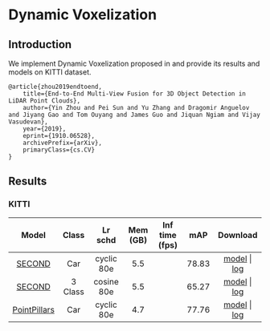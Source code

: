# Dynamic Voxelization

## Introduction

<!-- [ALGORITHM] -->

We implement Dynamic Voxelization proposed in  and provide its results and models on KITTI dataset.

```
@article{zhou2019endtoend,
    title={End-to-End Multi-View Fusion for 3D Object Detection in LiDAR Point Clouds},
    author={Yin Zhou and Pei Sun and Yu Zhang and Dragomir Anguelov and Jiyang Gao and Tom Ouyang and James Guo and Jiquan Ngiam and Vijay Vasudevan},
    year={2019},
    eprint={1910.06528},
    archivePrefix={arXiv},
    primaryClass={cs.CV}
}

```

## Results

### KITTI

|  Model   |Class| Lr schd | Mem (GB) | Inf time (fps) | mAP | Download |
| :---------: | :-----: |:-----: | :------: | :------------: | :----: | :------: |
|[SECOND](./dv_second_secfpn_6x8_80e_kitti-3d-car.py)|Car    |cyclic 80e|5.5||78.83|[model](https://download.openmmlab.com/mmdetection3d/v0.1.0_models/dynamic_voxelization/dv_second_secfpn_6x8_80e_kitti-3d-car/dv_second_secfpn_6x8_80e_kitti-3d-car_20200620_235228-ac2c1c0c.pth) &#124; [log](https://download.openmmlab.com/mmdetection3d/v0.1.0_models/dynamic_voxelization/dv_second_secfpn_6x8_80e_kitti-3d-car/dv_second_secfpn_6x8_80e_kitti-3d-car_20200620_235228.log.json)|
|[SECOND](./dv_second_secfpn_2x8_cosine_80e_kitti-3d-3class.py)| 3 Class|cosine 80e|5.5||65.27|[model](https://download.openmmlab.com/mmdetection3d/v1.0.0/models/dynamic_voxelization/dv_second_secfpn_2x8_cosine_80e_kitti-3d-3class/dv_second_secfpn_2x8_cosine_80e_kitti-3d-3class_20210831_054106-e742d163.pth) &#124; [log](https://download.openmmlab.com/mmdetection3d/v1.0.0/models/dynamic_voxelization/dv_second_secfpn_2x8_cosine_80e_kitti-3d-3class/dv_second_secfpn_2x8_cosine_80e_kitti-3d-3class_20210831_054106.log.json)|
|[PointPillars](./dv_pointpillars_secfpn_6x8_160e_kitti-3d-car.py)| Car|cyclic 80e|4.7||77.76|[model](https://download.openmmlab.com/mmdetection3d/v0.1.0_models/dynamic_voxelization/dv_pointpillars_secfpn_6x8_160e_kitti-3d-car/dv_pointpillars_secfpn_6x8_160e_kitti-3d-car_20200620_230844-ee7b75c9.pth) &#124; [log](https://download.openmmlab.com/mmdetection3d/v0.1.0_models/dynamic_voxelization/dv_pointpillars_secfpn_6x8_160e_kitti-3d-car/dv_pointpillars_secfpn_6x8_160e_kitti-3d-car_20200620_230844.log.json)|
